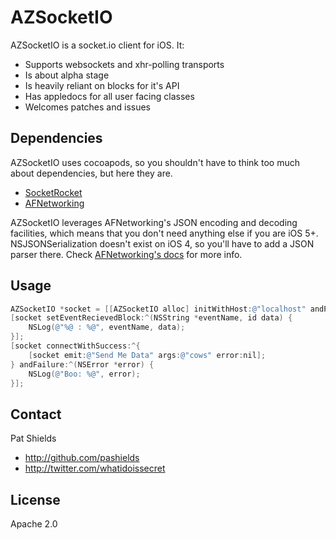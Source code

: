 AZSocketIO
==========
AZSocketIO is a socket.io client for iOS. It:

* Supports websockets and xhr-polling transports
* Is about alpha stage
* Is heavily reliant on blocks for it's API
* Has appledocs for all user facing classes
* Welcomes patches and issues

Dependencies
------------
AZSocketIO uses cocoapods, so you shouldn't have to think too much about dependencies, but here they are.

* [SocketRocket](https://github.com/square/SocketRocket)
* [AFNetworking](https://github.com/AFNetworking/AFNetworking)

AZSocketIO leverages AFNetworking's JSON encoding and decoding facilities, which means that you don't need anything else if you are iOS 5+. NSJSONSerialization doesn't exist on iOS 4, so you'll have to add a JSON parser there. Check [AFNetworking's docs](https://github.com/AFNetworking/AFNetworking#requirements) for more info.

Usage
-----
``` objective-c
AZSocketIO *socket = [[AZSocketIO alloc] initWithHost:@"localhost" andPort:@"9000"];
[socket setEventRecievedBlock:^(NSString *eventName, id data) {
    NSLog(@"%@ : %@", eventName, data);
}];
[socket connectWithSuccess:^{
	[socket emit:@"Send Me Data" args:@"cows" error:nil];
} andFailure:^(NSError *error) {
    NSLog(@"Boo: %@", error);
}];
```

Contact
-------
Pat Shields

* http://github.com/pashields
* http://twitter.com/whatidoissecret

License
-------
Apache 2.0